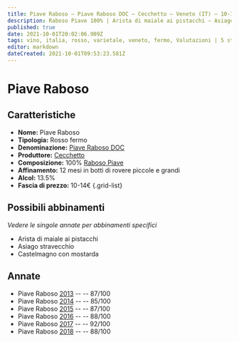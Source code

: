 ```yaml
---
title: Piave Raboso – Piave Raboso DOC – Cecchetto – Veneto (IT) – 10-14€ – 3★-5★
description: Raboso Piave 100% | Arista di maiale ai pistacchi – Asiago stravecchio – Castelmagno con mostarda
published: true
date: 2021-10-01T20:02:06.909Z
tags: vino, italia, rosso, varietale, veneto, fermo, Valutazioni | 5 stelle, Prezzi | 10-14€, raboso piave, Alimento | maiale, Alimento-dettagli | arista, Aromatizzazione | ai pistacchi, asiago stravecchio, castelmagno con mostarda
editor: markdown
dateCreated: 2021-10-01T09:53:23.581Z
---
```


# Piave Raboso

## Caratteristiche
- **Nome:** Piave Raboso
- **Tipologia:** Rosso fermo
- **Denominazione:** [Piave Raboso DOC](/denominazioni/Italia/Veneto/DOC/Piave-Raboso)
- **Produttore:** [Cecchetto](/produttori/Italia/Veneto/Cecchetto) 
- **Composizione:** 100% [Raboso Piave](/vitigni/Italia/bacca-nera/raboso-piave) 
- **Affinamento:** 12 mesi in botti di rovere piccole e grandi
- **Alcol:** 13.5%
- **Fascia di prezzo:** 10-14€
{.grid-list}




## Possibili abbinamenti
*Vedere le singole annate per abbinamenti specifici*

- Arista di maiale ai pistacchi
- Asiago stravecchio
- Castelmagno con mostarda

## Annate
- Piave Raboso [2013](vini/Italia/Veneto/Cecchetto/Piave-Raboso/2013) -- <span class="star-3"></span> -- 87/100
- Piave Raboso [2014](vini/Italia/Veneto/Cecchetto/Piave-Raboso/2014) -- <span class="star-3"></span> -- 85/100
- Piave Raboso [2015](vini/Italia/Veneto/Cecchetto/Piave-Raboso/2015) -- <span class="star-3"></span> -- 87/100 
- Piave Raboso [2016](vini/Italia/Veneto/Cecchetto/Piave-Raboso/2016) -- <span class="star-3"></span> -- 88/100
- Piave Raboso [2017](vini/Italia/Veneto/Cecchetto/Piave-Raboso/2017) -- <span class="star-5"></span> -- 92/100
- Piave Raboso [2018](vini/Italia/Veneto/Cecchetto/Piave-Raboso/2018) -- <span class="star-3"></span> -- 88/100
